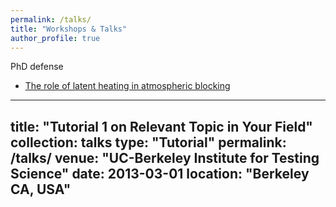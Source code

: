 ```yaml
---
permalink: /talks/
title: "Workshops & Talks"
author_profile: true
---
```


PhD defense
- [The role of latent heating in atmospheric blocking](http://steidani.github.io/files/defense_daniel_steinfeld_2019.pdf)


---
title: "Tutorial 1 on Relevant Topic in Your Field"
collection: talks
type: "Tutorial"
permalink: /talks/
venue: "UC-Berkeley Institute for Testing Science"
date: 2013-03-01
location: "Berkeley CA, USA"
---





